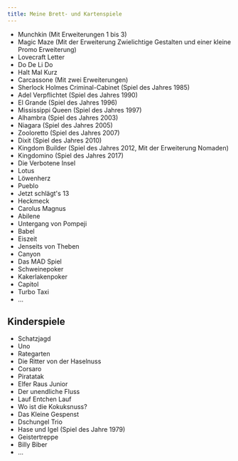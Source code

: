 ```yaml
---
title: Meine Brett- und Kartenspiele
---
```


* Munchkin (Mit Erweiterungen 1 bis 3)
* Magic Maze (Mit der Erweiterung Zwielichtige Gestalten und einer kleine Promo Erweiterung)
* Lovecraft Letter
* Do De Li Do
* Halt Mal Kurz
* Carcassone (Mit zwei Erweiterungen)
* Sherlock Holmes Criminal-Cabinet (Spiel des Jahres 1985)
* Adel Verpflichtet (Spiel des Jahres 1990)
* El Grande (Spiel des Jahres 1996)
* Mississippi Queen (Spiel des Jahres 1997)
* Alhambra (Spiel des Jahres 2003)
* Niagara (Spiel des Jahres 2005)
* Zooloretto (Spiel des Jahres 2007)
* Dixit (Spiel des Jahres 2010)
* Kingdom Builder (Spiel des Jahres 2012, Mit der Erweiterung Nomaden)
* Kingdomino (Spiel des Jahres 2017)
* Die Verbotene Insel
* Lotus
* Löwenherz
* Pueblo
* Jetzt schlägt's 13
* Heckmeck
* Carolus Magnus
* Abilene
* Untergang von Pompeji
* Babel
* Eiszeit
* Jenseits von Theben
* Canyon
* Das MAD Spiel
* Schweinepoker
* Kakerlakenpoker
* Capitol
* Turbo Taxi
* ...

## Kinderspiele
* Schatzjagd
* Uno
* Rategarten
* Die Ritter von der Haselnuss
* Corsaro
* Piratatak
* Elfer Raus Junior
* Der unendliche Fluss
* Lauf Entchen Lauf
* Wo ist die Kokuksnuss?
* Das Kleine Gespenst
* Dschungel Trio
* Hase und Igel (Spiel des Jahre 1979)
* Geistertreppe
* Billy Biber
* ...

